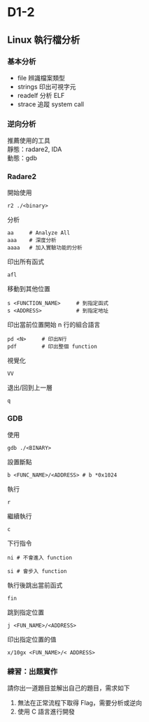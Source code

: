 # D1-2
## Linux 執行檔分析
### 基本分析
- file 辨識檔案類型
- strings 印出可視字元
- readelf 分析 ELF
- strace 追蹤 system call

### 逆向分析
推薦使用的工具  
靜態：radare2, IDA  
動態：gdb  

### Radare2
開始使用
```
r2 ./<binary>
```

分析
```
aa     # Analyze All
aaa    # 深度分析
aaaa   # 加入實驗功能的分析
```

印出所有函式
```
afl
```

移動到其他位置
```
s <FUNCTION_NAME>     # 到指定函式
s <ADDRESS>           # 到指定地址
```

印出當前位置開始 n 行的組合語言
```
pd <N>     # 印出N行
pdf        # 印出整個 function
```

視覺化
```
VV
```

退出/回到上一層
```
q
```

### GDB
使用
```
gdb ./<BINARY>
```

設置斷點
```
b <FUNC_NAME>/<ADDRESS> # b *0x1024
```
執行
```
r
```
繼續執行
```
c
```

下行指令
```
ni # 不會進入 function
```
```
si # 會步入 function
```

執行後跳出當前函式
```
fin
```

跳到指定位置
```
j <FUN_NAME>/<ADDRESS>
```

印出指定位置的值
```
x/10gx <FUN_NAME>/< ADDRESS>
```
### 練習：出題實作
請你出一道題目並解出自己的題目，需求如下

1. 無法在正常流程下取得 Flag，需要分析或逆向
2. 使用 C 語言進行開發